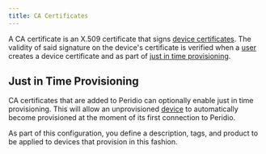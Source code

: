 ```yaml
---
title: CA Certificates
---
```


A CA certificate is an X.509 certificate that signs [device certificates](device-certificates). The validity of said signature on the device's certificate is verified when a [user](users) creates a device certificate and as part of [just in time provisioning](just-in-time-provisioning).

## Just in Time Provisioning

CA certificates that are added to Peridio can optionally enable just in time provisioning. This will allow an unprovisioned [device](devices) to automatically become provisioned at the moment of its first connection to Peridio.

As part of this configuration, you define a description, tags, and product to be applied to devices that provision in this fashion.
